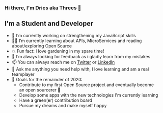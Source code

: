 ### Hi there, I'm Dries aka Threes 👋

## I'm a Student and Developer

- :hammer: I’m currently working on strengthening my JavaScript skills
- 👨‍🎓  I’m currently learning about APIs, MicroServices and reading about/exploring Open Source
- :boom: Fun fact: I love gardening in my spare time!
- 🤔 I’m always looking for feedback as i gladly learn from my mistakes
- 📫 You can always reach me on [Twitter](https://twitter.com/_droes_) or [LinkedIn](https://www.linkedin.com/in/dries-verelst/)
- 💬 Ask me anything you need help with, I love learning and am a real teamplayer
- :goal_net: Goals for the remainder of 2020:
  - Contribute to my first Open Source project and eventually become an open sourcerer 🧙
  - Develop some apps with the new technologies I'm currently learning
  - Have a green(er) contribution board
  - Pursue my dreams and make myself happy
